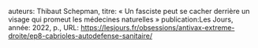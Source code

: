 auteurs: Thibaut Schepman, 
titre: « Un fasciste peut se cacher derrière un visage qui promeut les médecines naturelles »
publication:Les Jours, 
année: 2022, 
p.,
URL: https://lesjours.fr/obsessions/antivax-extreme-droite/ep8-cabrioles-autodefense-sanitaire/

